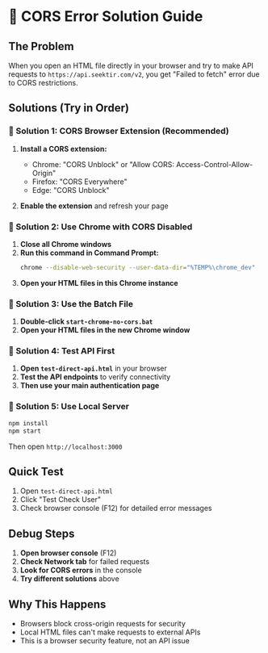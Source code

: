 # 🔧 CORS Error Solution Guide

## The Problem
When you open an HTML file directly in your browser and try to make API requests to `https://api.seektir.com/v2`, you get "Failed to fetch" error due to CORS restrictions.

## Solutions (Try in Order)

### 🎯 Solution 1: CORS Browser Extension (Recommended)
1. **Install a CORS extension:**
   - Chrome: "CORS Unblock" or "Allow CORS: Access-Control-Allow-Origin"
   - Firefox: "CORS Everywhere"
   - Edge: "CORS Unblock"

2. **Enable the extension** and refresh your page

### 🎯 Solution 2: Use Chrome with CORS Disabled
1. **Close all Chrome windows**
2. **Run this command in Command Prompt:**
   ```bash
   chrome --disable-web-security --user-data-dir="%TEMP%\chrome_dev"
   ```
3. **Open your HTML files in this Chrome instance**

### 🎯 Solution 3: Use the Batch File
1. **Double-click `start-chrome-no-cors.bat`**
2. **Open your HTML files in the new Chrome window**

### 🎯 Solution 4: Test API First
1. **Open `test-direct-api.html`** in your browser
2. **Test the API endpoints** to verify connectivity
3. **Then use your main authentication page**

### 🎯 Solution 5: Use Local Server
```bash
npm install
npm start
```
Then open `http://localhost:3000`

## Quick Test
1. Open `test-direct-api.html`
2. Click "Test Check User" 
3. Check browser console (F12) for detailed error messages

## Debug Steps
1. **Open browser console** (F12)
2. **Check Network tab** for failed requests
3. **Look for CORS errors** in the console
4. **Try different solutions** above

## Why This Happens
- Browsers block cross-origin requests for security
- Local HTML files can't make requests to external APIs
- This is a browser security feature, not an API issue

